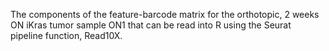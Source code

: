 The components of the feature-barcode matrix for the orthotopic, 2 weeks ON iKras tumor sample ON1 that can be read into R using the Seurat pipeline function, Read10X.
